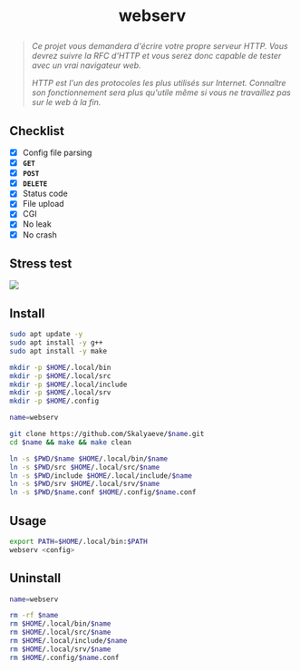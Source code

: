 # <p align="center">webserv</p>
> *Ce projet vous demandera d'écrire votre propre serveur HTTP. Vous devrez suivre la RFC d'HTTP et vous serez donc capable de tester avec un vrai navigateur web.*
>
> *HTTP est l'un des protocoles les plus utilisés sur Internet. Connaître son fonctionnement sera plus qu'utile même si vous ne travaillez pas sur le web à la fin.*

## Checklist
- [x] Config file parsing
- [x] **`GET`**
- [x] **`POST`**
- [x] **`DELETE`**
- [x] Status code
- [x] File upload
- [x] CGI
- [x] No leak
- [x] No crash

## Stress test
![](https://github.com/Skalyaeve/images-1/blob/main/screenshot/webserv.png)

## Install
```bash
sudo apt update -y
sudo apt install -y g++
sudo apt install -y make
```
```bash
mkdir -p $HOME/.local/bin
mkdir -p $HOME/.local/src
mkdir -p $HOME/.local/include
mkdir -p $HOME/.local/srv
mkdir -p $HOME/.config
```
```bash
name=webserv

git clone https://github.com/Skalyaeve/$name.git
cd $name && make && make clean

ln -s $PWD/$name $HOME/.local/bin/$name
ln -s $PWD/src $HOME/.local/src/$name
ln -s $PWD/include $HOME/.local/include/$name
ln -s $PWD/srv $HOME/.local/srv/$name
ln -s $PWD/$name.conf $HOME/.config/$name.conf
```

## Usage
```bash
export PATH=$HOME/.local/bin:$PATH
webserv <config>
```

## Uninstall
```bash
name=webserv

rm -rf $name
rm $HOME/.local/bin/$name
rm $HOME/.local/src/$name
rm $HOME/.local/include/$name
rm $HOME/.local/srv/$name
rm $HOME/.config/$name.conf
```

